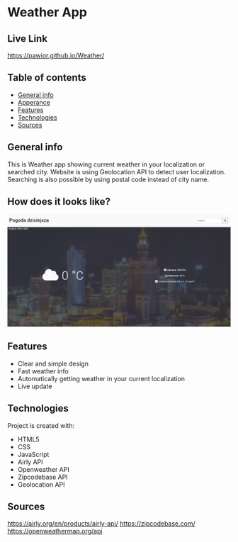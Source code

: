 # Weather App
## Live Link
https://pawior.github.io/Weather/
## Table of contents
* [General info](#general-info)
* [Apperance](#how-does-it-looks-like?)
* [Features](#features)
* [Technologies](#technologies)
* [Sources](#sources)

## General info
This is Weather app showing current weather in your localization or searched city. Website is using Geolocation API to detect user localization. Searching is also possible by using postal code instead of city name.
## How does it looks like?
![image](./img/preview.png)	
## Features
* Clear and simple design
* Fast weather info
* Automatically getting weather in your current localization
* Live update
## Technologies
Project is created with:
* HTML5
* CSS
* JavaScript
* Airly API
* Openweather API
* Zipcodebase API
* Geolocation API

## Sources
https://airly.org/en/products/airly-api/
https://zipcodebase.com/
https://openweathermap.org/api

